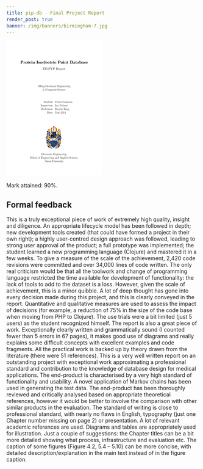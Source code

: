 ```yaml
---
title: pip-db - Final Project Report
render_post: true
banner: /img/banners/birmingham-7.jpg
---
```


<div class="paper">
  <a href="/u/aston/pip-db/report.pdf"
     title="Click to read full paper" target="_blank">
    <img src="/u/aston/pip-db/report.png"/>
  </a>
  <p class="description">
    Mark attained: 90%.
  </p>
</div>

## Formal feedback

This is a truly exceptional piece of work of extremely high quality,
insight and diligence. An appropriate lifecycle model has been
followed in depth; new development tools created (that could have
formed a project in their own right); a highly user-centred design
approach was followed, leading to strong user approval of the product;
a full prototype was implemented; the student learned a new
programming language (Clojure) and mastered it in a few weeks. To give
a measure of the scale of the achievement, 2,420 code revisions were
committed and over 34,000 lines of code written. The only real
criticism would be that all the toolwork and change of programming
language restricted the time available for development of
functionality: the lack of tools to add to the dataset is a
loss. However, given the scale of achievement, this is a minor
quibble. A lot of deep thought has gone into every decision made
during this project, and this is clearly conveyed in the
report. Quantitative and qualitative measures are used to assess the
impact of decisions (for example, a reduction of 75% in the size of
the code base when moving from PHP to Clojure). The use trials were a
bit limited (just 5 users) as the student recognized himself. The
report is also a great piece of work. Exceptionally clearly written
and grammatically sound (I counted fewer than 5 errors in 67 pages),
it makes good use of diagrams and really explains some difficult
concepts with excellent examples and code fragments. All the practical
work is backed up by theory drawn from the literature (there were 51
references). This is a very well written report on an outstanding
project with exceptional work approximating a professional standard
and contribution to the knowledge of database design for medical
applications. The end-product is characterised by a very high standard
of functionality and usability. A novel application of Markov chains
has been used in generating the test data. The end-product has been
thoroughly reviewed and critically analysed based on appropriate
theoretical references, however it would be better to involve the
comparison with other similar products in the evaluation. The standard
of writing is close to professional standard, with nearly no flaws in
English, typography (just one Chapter number missing on page 2) or
presentation. A lot of relevant academic references are used. Diagrams
and tables are appropriately used for illustration. Just a couple of
suggestions: the Chapter titles can be a bit more detailed showing
what process, infrastructure and evaluation etc. The caption of some
figures (Figure 4.2, 5.4 – 5.10) can be more concise, with detailed
description/explanation in the main text instead of in the figure
caption.
